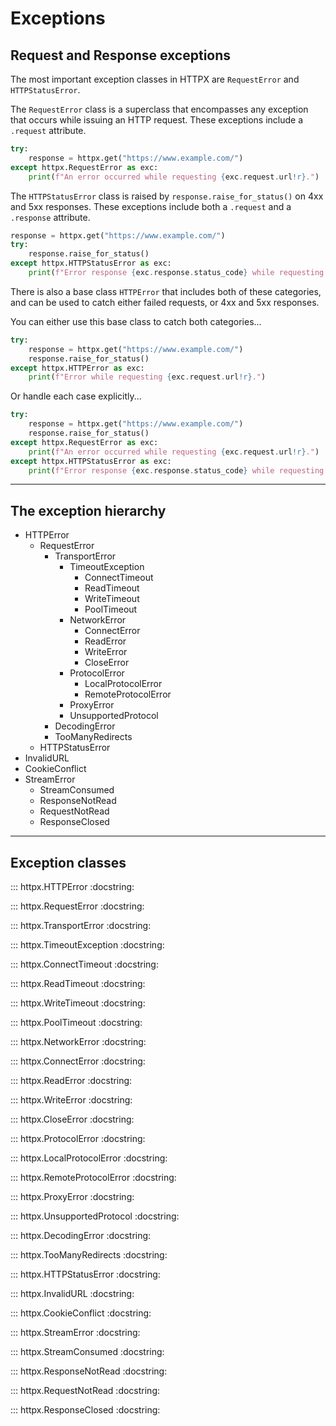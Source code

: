 # Exceptions

## Request and Response exceptions

The most important exception classes in HTTPX are `RequestError` and `HTTPStatusError`.

The `RequestError` class is a superclass that encompasses any exception that occurs
while issuing an HTTP request. These exceptions include a `.request` attribute.

```python
try:
    response = httpx.get("https://www.example.com/")
except httpx.RequestError as exc:
    print(f"An error occurred while requesting {exc.request.url!r}.")
```

The `HTTPStatusError` class is raised by `response.raise_for_status()` on 4xx and 5xx responses.
These exceptions include both a `.request` and a `.response` attribute.

```python
response = httpx.get("https://www.example.com/")
try:
    response.raise_for_status()
except httpx.HTTPStatusError as exc:
    print(f"Error response {exc.response.status_code} while requesting {exc.request.url!r}.")
```

There is also a base class `HTTPError` that includes both of these categories, and can be used
to catch either failed requests, or 4xx and 5xx responses.

You can either use this base class to catch both categories...

```python
try:
    response = httpx.get("https://www.example.com/")
    response.raise_for_status()
except httpx.HTTPError as exc:
    print(f"Error while requesting {exc.request.url!r}.")
```

Or handle each case explicitly...

```python
try:
    response = httpx.get("https://www.example.com/")
    response.raise_for_status()
except httpx.RequestError as exc:
    print(f"An error occurred while requesting {exc.request.url!r}.")
except httpx.HTTPStatusError as exc:
    print(f"Error response {exc.response.status_code} while requesting {exc.request.url!r}.")
```

---

## The exception hierarchy

* HTTPError
    * RequestError
        * TransportError
            * TimeoutException
                * ConnectTimeout
                * ReadTimeout
                * WriteTimeout
                * PoolTimeout
            * NetworkError
                * ConnectError
                * ReadError
                * WriteError
                * CloseError
            * ProtocolError
                * LocalProtocolError
                * RemoteProtocolError
            * ProxyError
            * UnsupportedProtocol
        * DecodingError
        * TooManyRedirects
    * HTTPStatusError
* InvalidURL
* CookieConflict
* StreamError
    * StreamConsumed
    * ResponseNotRead
    * RequestNotRead
    * ResponseClosed

---

## Exception classes

::: httpx.HTTPError
    :docstring:

::: httpx.RequestError
    :docstring:

::: httpx.TransportError
    :docstring:

::: httpx.TimeoutException
    :docstring:

::: httpx.ConnectTimeout
    :docstring:

::: httpx.ReadTimeout
    :docstring:

::: httpx.WriteTimeout
    :docstring:

::: httpx.PoolTimeout
    :docstring:

::: httpx.NetworkError
    :docstring:

::: httpx.ConnectError
    :docstring:

::: httpx.ReadError
    :docstring:

::: httpx.WriteError
    :docstring:

::: httpx.CloseError
    :docstring:

::: httpx.ProtocolError
    :docstring:

::: httpx.LocalProtocolError
    :docstring:

::: httpx.RemoteProtocolError
    :docstring:

::: httpx.ProxyError
    :docstring:

::: httpx.UnsupportedProtocol
    :docstring:

::: httpx.DecodingError
    :docstring:

::: httpx.TooManyRedirects
    :docstring:

::: httpx.HTTPStatusError
    :docstring:

::: httpx.InvalidURL
    :docstring:

::: httpx.CookieConflict
    :docstring:

::: httpx.StreamError
    :docstring:

::: httpx.StreamConsumed
    :docstring:

::: httpx.ResponseNotRead
    :docstring:

::: httpx.RequestNotRead
    :docstring:

::: httpx.ResponseClosed
    :docstring:
